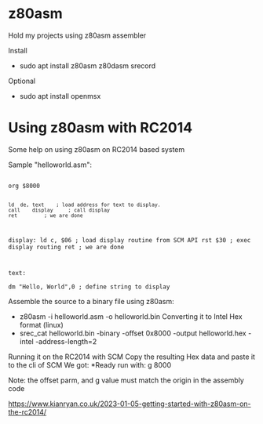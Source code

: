 # z80asm
Hold my projects using z80asm assembler

Install
- sudo apt install z80asm z80dasm srecord

Optional
- sudo apt install openmsx

# Using z80asm with RC2014
Some help on using z80asm on RC2014 based system

Sample "helloworld.asm":

<code>
org $8000

	ld	de, text	; load address for text to display.
	call	display		; call display
	ret			; we are done

display:
	ld	c, $06		; load display routine from SCM API
	rst	$30		; exec display routing
	ret			; we are done

text:	
	dm	"Hello, World",0 ; define string to display
</code>

Assemble the source to a binary file using z80asm:
- z80asm -i helloworld.asm -o helloworld.bin
Converting it to Intel Hex format (linux)
- srec_cat helloworld.bin -binary -offset 0x8000 -output helloworld.hex -intel -address-length=2

Running it on the RC2014 with SCM
Copy the resulting Hex data and paste it to the cli of SCM
We got: *Ready
run with: g 8000

Note: the offset parm, and g value must match the origin in the assembly code

https://www.kianryan.co.uk/2023-01-05-getting-started-with-z80asm-on-the-rc2014/
